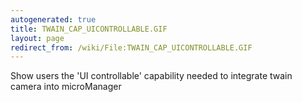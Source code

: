 ```yaml
---
autogenerated: true
title: TWAIN_CAP_UICONTROLLABLE.GIF
layout: page
redirect_from: /wiki/File:TWAIN_CAP_UICONTROLLABLE.GIF
---
```


Show users the 'UI controllable' capability needed to integrate twain
camera into microManager
